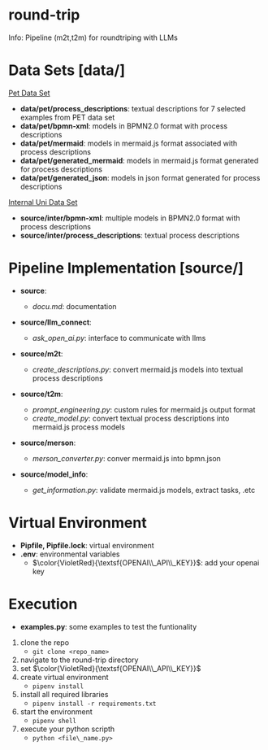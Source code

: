 # round-trip
Info: Pipeline (m2t,t2m) for roundtriping with LLMs

<h1> Data Sets [data/] </h1>

[Pet Data Set](https://huggingface.co/datasets/patriziobellan/PET) </br>
* **data/pet/process\_descriptions**: textual descriptions for 7 selected examples from PET data set
* **data/pet/bpmn-xml**:             models in BPMN2.0 format with process descriptions
* **data/pet/mermaid**:              models in mermaid.js format associated with process descriptions
* **data/pet/generated_mermaid**:              models in mermaid.js format generated for process descriptions
* **data/pet/generated_json**:              models in json format generated for process descriptions

[Internal Uni Data Set](https://zenodo.org/records/7783492) </br>
* **source/inter/bpmn-xml**:              multiple models in BPMN2.0 format with process descriptions
* **source/inter/process\_descriptions**: textual process descriptions

<h1> Pipeline Implementation [source/] </h1>

* **source**:
    * *docu.md*:                        documentation

* **source/llm\_connect**:
    * *ask\_open\_ai.py*:               interface to communicate with llms
* **source/m2t**:
    * *create\_descriptions.py*:        convert mermaid.js models into textual process descriptions
* **source/t2m**:
    * *prompt\_engineering.py*:         custom rules for mermaid.js output format
    * *create\_model.py*:               convert textual process descriptions into mermaid.js process models
* **source/merson**:
    * *merson\_converter.py*:           conver mermaid.js into bpmn.json
* **source/model_info**:
    * *get\_information.py*:            validate mermaid.js models, extract tasks, .etc

<h1> Virtual Environment </h1>

* **Pipfile, Pipfile.lock**: virtual environment
* **.env**: environmental variables
    * $\color{VioletRed}{\textsf{OPENAI\\_API\\_KEY}}$: add your openai key

<h1> Execution </h1>

* **examples.py**: some examples to test the funtionality

1. clone the repo
   - `git clone <repo_name>`
3. navigate to the round-trip directory
4. set $\color{VioletRed}{\textsf{OPENAI\\_API\\_KEY}}$
5. create virtual environment
   - `pipenv install`
7. install all required libraries
   - `pipenv install -r requirements.txt`
9. start the environment
    - `pipenv shell`
11. execute your python scripth
    - `python <file\_name.py>`




